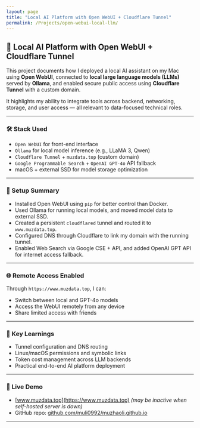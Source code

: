```yaml
---
layout: page
title: "Local AI Platform with Open WebUI + Cloudflare Tunnel"
permalink: /Projects/open-webui-local-llm/
---
```


## 🚀 Local AI Platform with Open WebUI + Cloudflare Tunnel

This project documents how I deployed a local AI assistant on my Mac using **Open WebUI**, connected to **local large language models (LLMs)** served by **Ollama**, and enabled secure public access using **Cloudflare Tunnel** with a custom domain.

It highlights my ability to integrate tools across backend, networking, storage, and user access — all relevant to data-focused technical roles.

---

### 🛠️ Stack Used
- `Open WebUI` for front-end interface
- `Ollama` for local model inference (e.g., LLaMA 3, Qwen)
- `Cloudflare Tunnel` + `muzdata.top` (custom domain)
- `Google Programmable Search` + `OpenAI GPT-4o` API fallback
- macOS + external SSD for model storage optimization

---

### 🔧 Setup Summary

- Installed Open WebUI using `pip` for better control than Docker.
- Used Ollama for running local models, and moved model data to external SSD.
- Created a persistent `cloudflared` tunnel and routed it to `www.muzdata.top`.
- Configured DNS through Cloudflare to link my domain with the running tunnel.
- Enabled Web Search via Google CSE + API, and added OpenAI GPT API for internet access fallback.

---

### 🌐 Remote Access Enabled
Through `https://www.muzdata.top`, I can:
- Switch between local and GPT-4o models
- Access the WebUI remotely from any device
- Share limited access with friends

---

### 🧠 Key Learnings
- Tunnel configuration and DNS routing
- Linux/macOS permissions and symbolic links
- Token cost management across LLM backends
- Practical end-to-end AI platform deployment

---

### 📌 Live Demo
- [www.muzdata.top](https://www.muzdata.top) *(may be inactive when self-hosted server is down)*
- GitHub repo: [github.com/muli0992/muzhaoli.github.io](https://github.com/muli0992/muzhaoli.github.io)

---

